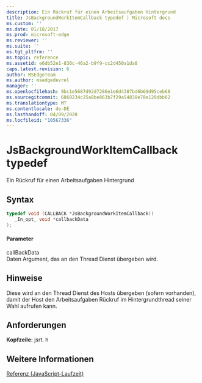 ```yaml
---
description: Ein Rückruf für einen Arbeitsaufgaben Hintergrund
title: JsBackgroundWorkItemCallback typedef | Microsoft docs
ms.custom: ''
ms.date: 01/18/2017
ms.prod: microsoft-edge
ms.reviewer: ''
ms.suite: ''
ms.tgt_pltfrm: ''
ms.topic: reference
ms.assetid: e6db52e1-830c-46a2-b9f9-cc2d450a1da8
caps.latest.revision: 6
author: MSEdgeTeam
ms.author: msedgedevrel
manager: ''
ms.openlocfilehash: 9bc1e5687d92d7286e1e6d4387bd6b69d95ceb68
ms.sourcegitcommit: 6860234c25a8be863b7f29a54838e78e120dbb62
ms.translationtype: MT
ms.contentlocale: de-DE
ms.lasthandoff: 04/09/2020
ms.locfileid: "10567336"
---
```

# JsBackgroundWorkItemCallback typedef
Ein Rückruf für einen Arbeitsaufgaben Hintergrund  
  
## Syntax  
  
```cpp  
typedef void (CALLBACK *JsBackgroundWorkItemCallback)(  
   _In_opt_ void *callbackData  
);  
```  
  
#### Parameter  
 callBackData  
 Daten Argument, das an den Thread Dienst übergeben wird.  
  
## Hinweise  
 Diese wird an den Thread Dienst des Hosts übergeben (sofern vorhanden), damit der Host den Arbeitsaufgaben Rückruf im Hintergrundthread seiner Wahl aufrufen kann.  
  
## Anforderungen  
 **Kopfzeile:** jsrt. h  
  
## Weitere Informationen  
 [Referenz (JavaScript-Laufzeit)](../chakra-hosting/reference-javascript-runtime.md)